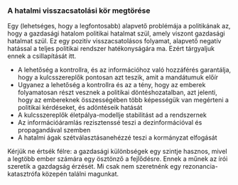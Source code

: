### A hatalmi visszacsatolási kör megtörése

Egy \(lehetséges, hogy a legfontosabb\) alapvető problémája a politikának az, hogy a gazdasági hatalom politikai hatalmat szül, amely viszont gazdasági hatalmat szül. Ez egy pozitív visszacsatolásos folyamat, alapvető negatív hatással a teljes politikai rendszer hatékonyságára ma. Ezért tárgyaljuk ennek a csillapítását itt.

* A lehetőség a kontrollra, és az információhoz való hozzáférés garantálja, hogy a kulcsszereplők pontosan azt teszik, amit a mandátumuk előír
* Ugyanez a lehetőség a kontrollra és az a tény, hogy az emberek folyamatosan részt vesznek a politikai döntéshozatalban, azt jelenti, hogy az embereknek összességében több képességük van megérteni a politikai kérdéseket, és adöntéseik hatását
* A kulcsszereplők életpálya-modellje stabilitást ad a rendszernek
* Az információáramlás rezisztenssé teszi a dezinformációval és propagandával szemben
* A hatalmi ágak szétválasztásanehézzé teszi a kormányzat elfogását

Kérjük ne értsék félre: a gazdasági különbségek egy szintje hasznos, mivel a legtöbb ember számára egy ösztönző a fejlődésre. Ennek a műnek az írói szeretik a gazdagság érzését. Mi csak nem szeretnénk egy rezonancia-katasztrófa közepén találni magunkat.

